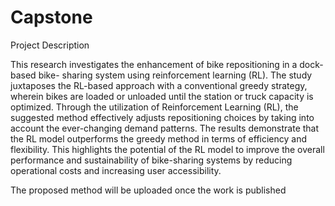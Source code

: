 # Capstone

Project Description 

This research investigates the enhancement of bike repositioning in a dock-based bike- sharing system using reinforcement learning (RL). The study juxtaposes the RL-based approach with a conventional greedy strategy, wherein bikes are loaded or unloaded until the station or truck capacity is optimized. Through the utilization of Reinforcement Learning (RL), the suggested method effectively adjusts repositioning choices by taking into account the ever-changing demand patterns. The results demonstrate that the RL model outperforms the greedy method in terms of efficiency and flexibility. This highlights the potential of the RL model to improve the overall performance and sustainability of bike-sharing systems by reducing operational costs and increasing user accessibility.


The proposed method will be uploaded once the work is published


